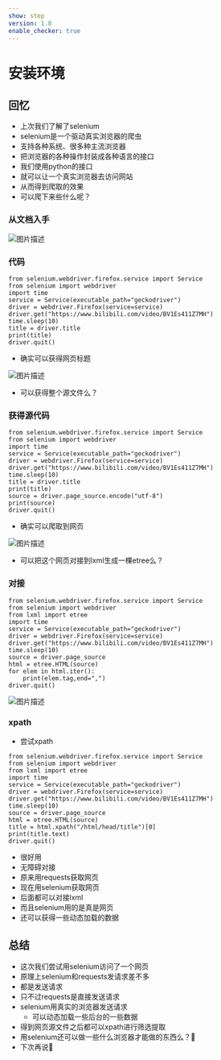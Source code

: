 ```yaml
---
show: step
version: 1.0
enable_checker: true
---
```


# 安装环境

## 回忆

- 上次我们了解了selenium
- selenium是一个驱动真实浏览器的爬虫
- 支持各种系统、很多种主流浏览器
- 把浏览器的各种操作封装成各种语言的接口
- 我们使用python的接口
- 就可以让一个真实浏览器去访问网站
- 从而得到爬取的效果
- 可以爬下来些什么呢？

### 从文档入手

![图片描述](https://doc.shiyanlou.com/courses/uid1190679-20220913-1663034670846/wm)

### 代码

```
from selenium.webdriver.firefox.service import Service
from selenium import webdriver
import time
service = Service(executable_path="geckodriver")
driver = webdriver.Firefox(service=service)
driver.get("https://www.bilibili.com/video/BV1Es411Z7MH")
time.sleep(10)
title = driver.title
print(title)
driver.quit()
```

- 确实可以获得网页标题

![图片描述](https://doc.shiyanlou.com/courses/uid1190679-20220913-1663034865284/wm)

- 可以获得整个源文件么？

### 获得源代码

```
from selenium.webdriver.firefox.service import Service
from selenium import webdriver
import time
service = Service(executable_path="geckodriver")
driver = webdriver.Firefox(service=service)
driver.get("https://www.bilibili.com/video/BV1Es411Z7MH")
time.sleep(10)
title = driver.title
print(title)
source = driver.page_source.encode("utf-8")
print(source)
driver.quit()
```

- 确实可以爬取到网页

![图片描述](https://doc.shiyanlou.com/courses/uid1190679-20220913-1663035476270/wm)

- 可以把这个网页对接到lxml生成一棵etree么？

### 对接

```
from selenium.webdriver.firefox.service import Service
from selenium import webdriver
from lxml import etree
import time
service = Service(executable_path="geckodriver")
driver = webdriver.Firefox(service=service)
driver.get("https://www.bilibili.com/video/BV1Es411Z7MH")
time.sleep(10)
source = driver.page_source
html = etree.HTML(source)
for elem in html.iter():
    print(elem.tag,end=",")
driver.quit()
```

![图片描述](https://doc.shiyanlou.com/courses/uid1190679-20220913-1663036896857/wm)

### xpath

- 尝试xpath

```
from selenium.webdriver.firefox.service import Service
from selenium import webdriver
from lxml import etree
import time
service = Service(executable_path="geckodriver")
driver = webdriver.Firefox(service=service)
driver.get("https://www.bilibili.com/video/BV1Es411Z7MH")
time.sleep(10)
source = driver.page_source
html = etree.HTML(source)
title = html.xpath("/html/head/title")[0]
print(title.text)
driver.quit()
```

- 很好用
- 无障碍对接
- 原来用requests获取网页
- 现在用selenium获取网页
- 后面都可以对接lxml
- 而且selenium用的是真是网页
- 还可以获得一些动态加载的数据

## 总结 

- 这次我们尝试用selenium访问了一个网页
- 原理上selenium和requests发请求差不多
- 都是发送请求
- 只不过requests是直接发送请求
- selenium用真实的浏览器发送请求
	- 可以动态加载一些后台的一些数据
- 得到网页源文件之后都可以xpath进行筛选提取
- 用selenium还可以做一些什么浏览器才能做的东西么？🤔
- 下次再说👋